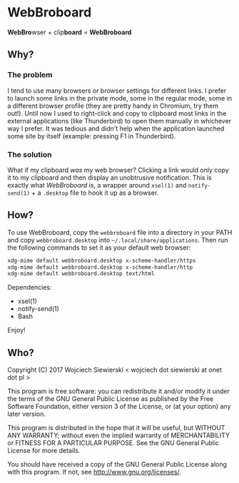 # WebBroboard

**WebBro**wser + clip**board** = **WebBroboard**

## Why?

### The problem

I tend to use many browsers or browser settings for different links. I
prefer to launch some links in the private mode, some in the regular
mode, some in a different browser profile (they are pretty handy in
Chromium, try them out!). Until now I used to right-click and copy to
clipboard most links in the external applications (like Thunderbird)
to open them manually in whichever way I prefer. It was tedious and
didn't help when the application launched some site by itself
(example: pressing F1 in Thunderbird).

### The solution

What if my clipboard *was* my web browser? Clicking a link would only
copy it to my clipboard and then display an unobtrusive notification.
This is exactly what *WebBroboard* is, a wrapper around `xsel(1)` and
`notify-send(1)` + a `.desktop` file to hook it up as a browser.

## How?

To use WebBroboard, copy the `webbroboard` file into a directory in
your PATH and copy `webbroboard.desktop` into
`~/.local/share/applications`. Then run the following commands to set
it as your default web browser:

```bash
xdg-mime default webbroboard.desktop x-scheme-handler/https
xdg-mime default webbroboard.desktop x-scheme-handler/http
xdg-mime default webbroboard.desktop text/html
```

Dependencies:

- xsel(1)
- notify-send(1)
- Bash

Enjoy!

## Who?

Copyright (C) 2017  Wojciech Siewierski < wojciech dot siewierski at onet dot pl >

This program is free software: you can redistribute it and/or modify
it under the terms of the GNU General Public License as published by
the Free Software Foundation, either version 3 of the License, or
(at your option) any later version.

This program is distributed in the hope that it will be useful,
but WITHOUT ANY WARRANTY; without even the implied warranty of
MERCHANTABILITY or FITNESS FOR A PARTICULAR PURPOSE.  See the
GNU General Public License for more details.

You should have received a copy of the GNU General Public License
along with this program.  If not, see <http://www.gnu.org/licenses/>.
